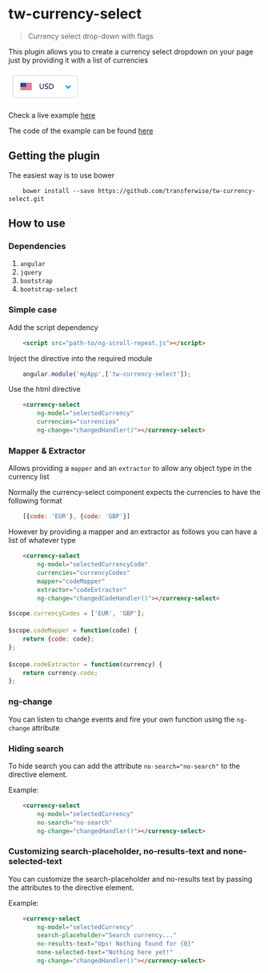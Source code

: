 # tw-currency-select

> Currency select drop-down with flags

This plugin allows you to create a currency select dropdown on your page just by providing it with a list of currencies

![alt tag](./example.png)

Check a live example <a href="https://rawgit.com/transferwise/tw-currency-select/master/example/index.html" target="_blank">here</a>

The code of the example can be found [here](./example/index.html)

## Getting the plugin

The easiest way is to use bower
```
    bower install --save https://github.com/transferwise/tw-currency-select.git
```

## How to use

### Dependencies

1. `angular`
2. `jquery`
3. `bootstrap`
4. `bootstrap-select`

### Simple case

Add the script dependency
```html
    <script src="path-to/ng-scroll-repeat.js"></script>
```

Inject the directive into the required module
```js
    angular.module('myApp',['tw-currency-select']);
```

Use the html directive
```html
    <currency-select
        ng-model="selectedCurrency"
        currencies="currencies"
        ng-change="changedHandler()"></currency-select>
```

### Mapper & Extractor

Allows providing a `mapper` and an `extractor` to allow any object type in the currency list

Normally the currency-select component expects the currencies to have the following format

```js
    [{code: 'EUR'}, {code: 'GBP'}]
```

However by providing a mapper and an extractor as follows you can have a list of whatever type

```html
    <currency-select
        ng-model="selectedCurrencyCode"
        currencies="currencyCodes"
        mapper="codeMapper"
        extractor="codeExtractor"
        ng-change="changedCodeHandler()"></currency-select>
```

```js
$scope.currencyCodes = ['EUR', 'GBP'];

$scope.codeMapper = function(code) {
    return {code: code};
};

$scope.codeExtractor = function(currency) {
    return currency.code;
};
```

### ng-change

You can listen to change events and fire your own function using the `ng-change` attribute

### Hiding search

To hide search you can add the attribute `no-search="no-search"` to the directive element.

Example:
```html
    <currency-select
        ng-model="selectedCurrency"
        no-search="no-search"
        ng-change="changedHandler()"></currency-select>
```

### Customizing search-placeholder, no-results-text and none-selected-text

You can customize the search-placeholder and no-results text by passing the attributes to the directive element.

Example:
```html
    <currency-select
        ng-model="selectedCurrency"
        search-placeholder="Search currency..."
        no-results-text="Ups! Nothing found for {0}"
        none-selected-text="Nothing here yet!"
        ng-change="changedHandler()"></currency-select>
```
